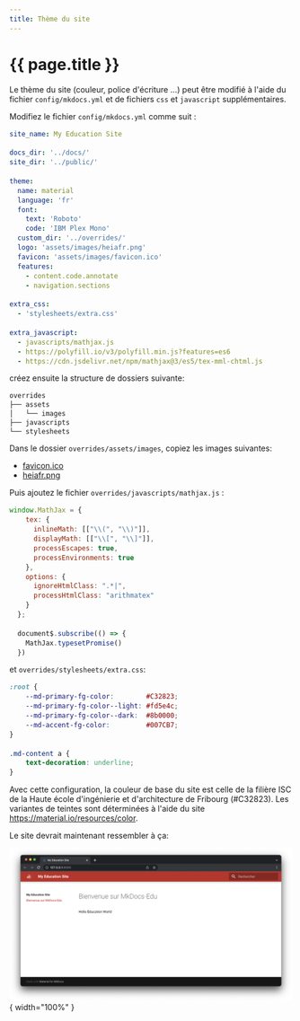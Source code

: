 ```yaml
---
title: Thème du site
---
```


# {{ page.title }}

Le thème du site (couleur, police d'écriture ...) peut être modifié à l'aide du fichier `config/mkdocs.yml` et de fichiers `css` et `javascript` supplémentaires.

Modifiez le fichier `config/mkdocs.yml` comme suit :

```yaml
site_name: My Education Site

docs_dir: '../docs/'
site_dir: '../public/'

theme:
  name: material
  language: 'fr'
  font:
    text: 'Roboto'
    code: 'IBM Plex Mono'
  custom_dir: '../overrides/'
  logo: 'assets/images/heiafr.png'
  favicon: 'assets/images/favicon.ico'
  features:
    - content.code.annotate
    - navigation.sections

extra_css:
  - 'stylesheets/extra.css'

extra_javascript:
  - javascripts/mathjax.js
  - https://polyfill.io/v3/polyfill.min.js?features=es6
  - https://cdn.jsdelivr.net/npm/mathjax@3/es5/tex-mml-chtml.js
```

créez ensuite la structure de dossiers suivante:

```
overrides
├── assets
│   └── images
├── javascripts
└── stylesheets
```

Dans le dossier `overrides/assets/images`, copiez les images suivantes:

- [favicon.ico](https://github.com/heia-fr/mkdocs-edu-howto/blob/main/overrides/assets/images/favicon.ico)
- [heiafr.png](https://github.com/heia-fr/mkdocs-edu-howto/blob/main/overrides/assets/images/heiafr.png)

Puis ajoutez le fichier `overrides/javascripts/mathjax.js` :

```javascript
window.MathJax = {
    tex: {
      inlineMath: [["\\(", "\\)"]],
      displayMath: [["\\[", "\\]"]],
      processEscapes: true,
      processEnvironments: true
    },
    options: {
      ignoreHtmlClass: ".*|",
      processHtmlClass: "arithmatex"
    }
  };
  
  document$.subscribe(() => { 
    MathJax.typesetPromise()
  })
```

et `overrides/stylesheets/extra.css`:

```css
:root {
    --md-primary-fg-color:        #C32823;
    --md-primary-fg-color--light: #fd5e4c;
    --md-primary-fg-color--dark:  #8b0000;
    --md-accent-fg-color:         #007CB7;
}

.md-content a {
    text-decoration: underline;
}
```

Avec cette configuration, la couleur de base du site est celle de la filière ISC de la Haute école d'ingénierie et d'architecture de Fribourg (#C32823). Les variantes de teintes sont déterminées à l'aide du site https://material.io/resources/color.

Le site devrait maintenant ressembler à ça:

![site avec le thème de ISC](theme/img/site_red.png){ width="100%" }